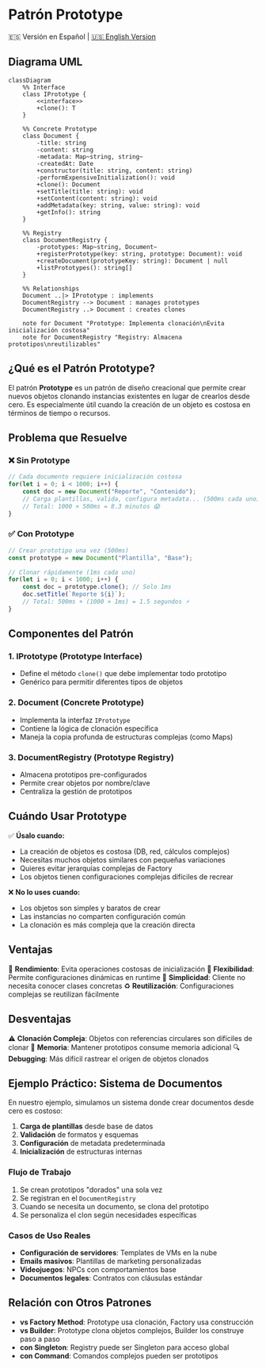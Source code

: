 # Patrón Prototype

🇪🇸 Versión en Español | [🇺🇸 English Version](./README.md)

## Diagrama UML

```mermaid
classDiagram
    %% Interface
    class IPrototype {
        <<interface>>
        +clone(): T
    }

    %% Concrete Prototype
    class Document {
        -title: string
        -content: string
        -metadata: Map~string, string~
        -createdAt: Date
        +constructor(title: string, content: string)
        -performExpensiveInitialization(): void
        +clone(): Document
        +setTitle(title: string): void
        +setContent(content: string): void
        +addMetadata(key: string, value: string): void
        +getInfo(): string
    }

    %% Registry
    class DocumentRegistry {
        -prototypes: Map~string, Document~
        +registerPrototype(key: string, prototype: Document): void
        +createDocument(prototypeKey: string): Document | null
        +listPrototypes(): string[]
    }

    %% Relationships
    Document ..|> IPrototype : implements
    DocumentRegistry --> Document : manages prototypes
    DocumentRegistry ..> Document : creates clones

    note for Document "Prototype: Implementa clonación\nEvita inicialización costosa"
    note for DocumentRegistry "Registry: Almacena prototipos\nreutilizables"
```

## ¿Qué es el Patrón Prototype?

El patrón **Prototype** es un patrón de diseño creacional que permite crear nuevos objetos clonando instancias existentes en lugar de crearlos desde cero. Es especialmente útil cuando la creación de un objeto es costosa en términos de tiempo o recursos.

## Problema que Resuelve

### ❌ Sin Prototype
```typescript
// Cada documento requiere inicialización costosa
for(let i = 0; i < 1000; i++) {
    const doc = new Document("Reporte", "Contenido");
    // Carga plantillas, valida, configura metadata... (500ms cada uno)
    // Total: 1000 × 500ms = 8.3 minutos 😱
}
```

### ✅ Con Prototype
```typescript
// Crear prototipo una vez (500ms)
const prototype = new Document("Plantilla", "Base");

// Clonar rápidamente (1ms cada uno)
for(let i = 0; i < 1000; i++) {
    const doc = prototype.clone(); // Solo 1ms
    doc.setTitle(`Reporte ${i}`);
    // Total: 500ms + (1000 × 1ms) = 1.5 segundos ⚡
}
```

## Componentes del Patrón

### 1. **IPrototype<T>** (Prototype Interface)
- Define el método `clone()` que debe implementar todo prototipo
- Genérico para permitir diferentes tipos de objetos

### 2. **Document** (Concrete Prototype)
- Implementa la interfaz `IPrototype`
- Contiene la lógica de clonación específica
- Maneja la copia profunda de estructuras complejas (como Maps)

### 3. **DocumentRegistry** (Prototype Registry)
- Almacena prototipos pre-configurados
- Permite crear objetos por nombre/clave
- Centraliza la gestión de prototipos

## Cuándo Usar Prototype

✅ **Úsalo cuando:**
- La creación de objetos es costosa (DB, red, cálculos complejos)
- Necesitas muchos objetos similares con pequeñas variaciones
- Quieres evitar jerarquías complejas de Factory
- Los objetos tienen configuraciones complejas difíciles de recrear

❌ **No lo uses cuando:**
- Los objetos son simples y baratos de crear
- Las instancias no comparten configuración común
- La clonación es más compleja que la creación directa

## Ventajas

🚀 **Rendimiento**: Evita operaciones costosas de inicialización
🔧 **Flexibilidad**: Permite configuraciones dinámicas en runtime
🎯 **Simplicidad**: Cliente no necesita conocer clases concretas
♻️ **Reutilización**: Configuraciones complejas se reutilizan fácilmente

## Desventajas

⚠️ **Clonación Compleja**: Objetos con referencias circulares son difíciles de clonar
🧠 **Memoria**: Mantener prototipos consume memoria adicional
🔍 **Debugging**: Más difícil rastrear el origen de objetos clonados

## Ejemplo Práctico: Sistema de Documentos

En nuestro ejemplo, simulamos un sistema donde crear documentos desde cero es costoso:

1. **Carga de plantillas** desde base de datos
2. **Validación** de formatos y esquemas
3. **Configuración** de metadata predeterminada
4. **Inicialización** de estructuras internas

### Flujo de Trabajo

1. Se crean prototipos "dorados" una sola vez
2. Se registran en el `DocumentRegistry`
3. Cuando se necesita un documento, se clona del prototipo
4. Se personaliza el clon según necesidades específicas

### Casos de Uso Reales

- **Configuración de servidores**: Templates de VMs en la nube
- **Emails masivos**: Plantillas de marketing personalizadas  
- **Videojuegos**: NPCs con comportamientos base
- **Documentos legales**: Contratos con cláusulas estándar

## Relación con Otros Patrones

- **vs Factory Method**: Prototype usa clonación, Factory usa construcción
- **vs Builder**: Prototype clona objetos complejos, Builder los construye paso a paso
- **con Singleton**: Registry puede ser Singleton para acceso global
- **con Command**: Comandos complejos pueden ser prototipos